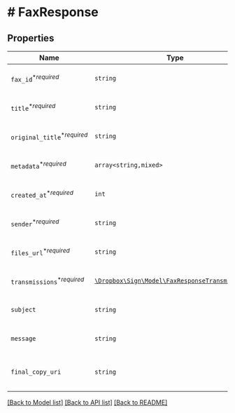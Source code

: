 # # FaxResponse



## Properties

Name | Type | Description | Notes
------------ | ------------- | ------------- | -------------
| `fax_id`<sup>*_required_</sup> | ```string``` | REPLACE_ME_WITH_DESCRIPTION_BEGIN Fax ID REPLACE_ME_WITH_DESCRIPTION_END |  |
| `title`<sup>*_required_</sup> | ```string``` | REPLACE_ME_WITH_DESCRIPTION_BEGIN Fax Title REPLACE_ME_WITH_DESCRIPTION_END |  |
| `original_title`<sup>*_required_</sup> | ```string``` | REPLACE_ME_WITH_DESCRIPTION_BEGIN Fax Original Title REPLACE_ME_WITH_DESCRIPTION_END |  |
| `metadata`<sup>*_required_</sup> | ```array<string,mixed>``` | REPLACE_ME_WITH_DESCRIPTION_BEGIN Fax Metadata REPLACE_ME_WITH_DESCRIPTION_END |  |
| `created_at`<sup>*_required_</sup> | ```int``` | REPLACE_ME_WITH_DESCRIPTION_BEGIN Fax Created At Timestamp REPLACE_ME_WITH_DESCRIPTION_END |  |
| `sender`<sup>*_required_</sup> | ```string``` | REPLACE_ME_WITH_DESCRIPTION_BEGIN Fax Sender Email REPLACE_ME_WITH_DESCRIPTION_END |  |
| `files_url`<sup>*_required_</sup> | ```string``` | REPLACE_ME_WITH_DESCRIPTION_BEGIN Fax Files URL REPLACE_ME_WITH_DESCRIPTION_END |  |
| `transmissions`<sup>*_required_</sup> | [```\Dropbox\Sign\Model\FaxResponseTransmission[]```](FaxResponseTransmission.md) | REPLACE_ME_WITH_DESCRIPTION_BEGIN Fax Transmissions List REPLACE_ME_WITH_DESCRIPTION_END |  |
| `subject` | ```string``` | REPLACE_ME_WITH_DESCRIPTION_BEGIN Fax Subject REPLACE_ME_WITH_DESCRIPTION_END |  |
| `message` | ```string``` | REPLACE_ME_WITH_DESCRIPTION_BEGIN Fax Message REPLACE_ME_WITH_DESCRIPTION_END |  |
| `final_copy_uri` | ```string``` | REPLACE_ME_WITH_DESCRIPTION_BEGIN The path where the completed document can be downloaded REPLACE_ME_WITH_DESCRIPTION_END |  |

[[Back to Model list]](../../README.md#models) [[Back to API list]](../../README.md#endpoints) [[Back to README]](../../README.md)
